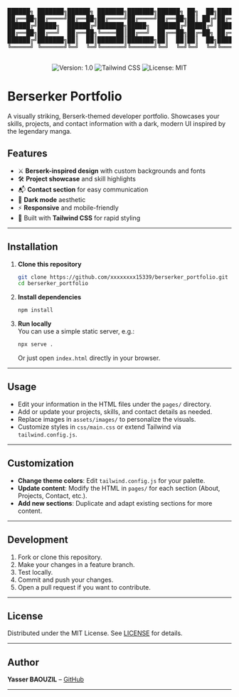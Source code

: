 <div align="center">
<pre>
██████╗ ███████╗██████╗ ███████╗███████╗██████╗ ██╗  ██╗███████╗██████╗     ██████╗  ██████╗ ██████╗ ████████╗███████╗ ██████╗ ██╗     ██╗ ██████╗ 
██╔══██╗██╔════╝██╔══██╗██╔════╝██╔════╝██╔══██╗██║ ██╔╝██╔════╝██╔══██╗    ██╔══██╗██╔═══██╗██╔══██╗╚══██╔══╝██╔════╝██╔═══██╗██║     ██║██╔═══██╗
██████╔╝█████╗  ██████╔╝███████╗█████╗  ██████╔╝█████╔╝ █████╗  ██████╔╝    ██████╔╝██║   ██║██████╔╝   ██║   █████╗  ██║   ██║██║     ██║██║   ██║
██╔══██╗██╔══╝  ██╔══██╗╚════██║██╔══╝  ██╔══██╗██╔═██╗ ██╔══╝  ██╔══██╗    ██╔═══╝ ██║   ██║██╔══██╗   ██║   ██╔══╝  ██║   ██║██║     ██║██║   ██║
██████╔╝███████╗██║  ██║███████║███████╗██║  ██║██║  ██╗███████╗██║  ██║    ██║     ╚██████╔╝██║  ██║   ██║   ██║     ╚██████╔╝███████╗██║╚██████╔╝
╚═════╝ ╚══════╝╚═╝  ╚═╝╚══════╝╚══════╝╚═╝  ╚═╝╚═╝  ╚═╝╚══════╝╚═╝  ╚═╝    ╚═╝      ╚═════╝ ╚═╝  ╚═╝   ╚═╝   ╚═╝      ╚═════╝ ╚══════╝╚═╝ ╚═════╝ 
                                                                                                                                                   
</pre>

![Version: 1.0](https://img.shields.io/badge/version-1.0-blue.svg)
![Tailwind CSS](https://img.shields.io/badge/Tailwind_CSS-Enabled-38bdf8?logo=tailwindcss&logoColor=white)
![License: MIT](https://img.shields.io/badge/License-MIT-yellow.svg)

</div>

# Berserker Portfolio

A visually striking, Berserk-themed developer portfolio. Showcases your skills, projects, and contact information with a dark, modern UI inspired by the legendary manga.

## Features

- ⚔️ **Berserk-inspired design** with custom backgrounds and fonts
- 🛠️ **Project showcase** and skill highlights
- 📬 **Contact section** for easy communication
- 🌙 **Dark mode** aesthetic
- ⚡ **Responsive** and mobile-friendly
- 🎨 Built with **Tailwind CSS** for rapid styling

---

## Installation

1. **Clone this repository**  
   ```bash
   git clone https://github.com/xxxxxxxx15339/berserker_portfolio.git
   cd berserker_portfolio
   ```

2. **Install dependencies**  
   ```bash
   npm install
   ```

3. **Run locally**  
   You can use a simple static server, e.g.:
   ```bash
   npx serve .
   ```
   Or just open `index.html` directly in your browser.

---

## Usage

- Edit your information in the HTML files under the `pages/` directory.
- Add or update your projects, skills, and contact details as needed.
- Replace images in `assets/images/` to personalize the visuals.
- Customize styles in `css/main.css` or extend Tailwind via `tailwind.config.js`.

---

## Customization

- **Change theme colors**: Edit `tailwind.config.js` for your palette.
- **Update content**: Modify the HTML in `pages/` for each section (About, Projects, Contact, etc.).
- **Add new sections**: Duplicate and adapt existing sections for more content.

---

## Development

1. Fork or clone this repository.
2. Make your changes in a feature branch.
3. Test locally.
4. Commit and push your changes.
5. Open a pull request if you want to contribute.

---

## License

Distributed under the MIT License. See [LICENSE](./LICENSE) for details.

---

## Author

**Yasser BAOUZIL** – [GitHub](https://github.com/xxxxxxxx15339)

---
